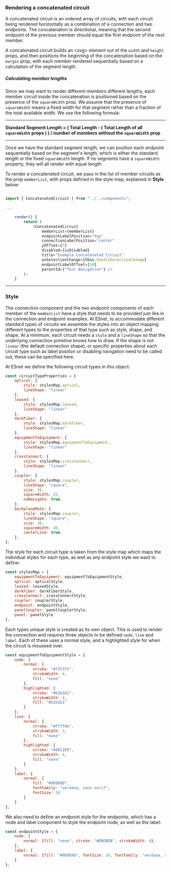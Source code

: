 ### Rendering a concatenated circuit

A concatenated circuit is an ordered array of circuits, with each circuit being rendered horizontally as a combination of a connection and two endpoints. The concatenation is directional, meaning that the second endpoint of the previous member should equal the first endpoint of the next member.

A concatenated circuit builds an \<svg\> element out of the `width` and `height` props, and then positions the beginning of the concatenation based on the `margin` prop, with each member rendered sequentially based on a calculation of the segment length.

##### Calculating member lengths

Since we may want to render different members different lengths, each member circuit inside the concatenation is positioned based on the presence of the `squareWidth` prop.  We assume that the presence of `squareWidth` means a fixed width for that segment rather than a fraction of the total available width. We use the following formula:

---
**Standard Segment Length = ( Total Length - ( Total Length of all `squareWidth` props ) ) / number of members without the `squareWidth` prop**

---

Once we have the standard segment length, we can position each endpoint sequentially based on the segment's length, which is either the standard length or the fixed `squareWidth` length.  If no segments have a `squareWidth` property, they will all render with equal length.

To render a concatenated circuit, we pass in the list of member circuits as the prop `memberList`, with props defined in the style map, explained in **Style** below:

```js

import { ConcatenatedCircuit } from "../../components";

...

    render() {
        return (
            <ConcatenatedCircuit
                memberList={memberList}
                endpointLabelPosition="top"
                connectionLabelPosition="center"
                yOffset={7}
                disabled={isDisabled}
                title="Example Concatenated Circuit"
                onSelectionChange={this.handleSelectionChange}
                endpointLabelOffset={18}
                parentId={"Test Navigation"} />
        );
    }

```

___

### Style

The connection component and the two endpoint components of each member of the `memberList` have a style that needs to be provided just like in the connection and endpoint examples. At ESnet, to accommodate different standard types of circuits we assemble the styles into an object mapping different types to the properties of that type such as style, shape, and shape. At a minimum, each circuit needs a `style` and a `lineShape` so that the underlying connection primitive knows how to draw.  If the shape is not `linear` (the default connection shape), or specific properties about each circuit type such as label position or disabling navigation need to be called out, these can be specified here.

At ESnet we define the following circuit types in this object:

```js
const circuitTypeProperties = {
    optical: {
        style: stylesMap.optical,
        lineShape: "linear"
    },
    leased: {
        style: stylesMap.leased,
        lineShape: "linear"
    },
    darkFiber: {
        style: stylesMap.darkFiber,
        lineShape: "linear"
    },
    equipmentToEquipment: {
        style: stylesMap.equipmentToEquipment,
        lineShape: "linear"
    },
    crossConnect: {
        style: stylesMap.crossConnect,
        lineShape: "linear"
    },
    coupler: {
        style: stylesMap.coupler,
        lineShape: "square",
        size: 36,
        squareWidth: 25,
        noNavigate: true,
    },
    backplaneMate: {
        style: stylesMap.coupler,
        lineShape: "square",
        size: 36,
        squareWidth: 40,
        centerLine: true,
    },
};
```

The style for each circuit type is taken from the style map which maps the individual styles for each type, as well as any endpoint style we want to define:

```js
const stylesMap = {
	equipmentToEquipment: equipmentToEquipmentStyle,
	optical: opticalStyle,
	leased: leasedStyle,
	darkFiber: darkFiberStyle,
	crossConnect: crossConnectStyle,
	coupler: couplerStyle,
	endpoint: endpointStyle,
	panelCoupler: panelCouplerStyle,
	panel: panelStyle
};
```

Each types unique style is created as its own object.  This is used to render the connection and requires three objects to be defined `node`, `line` and `label`.  Each of these uses a normal style, and a highlighted style for when the circuit is mouseed over.

```js
const equipmentToEquipmentStyle = {
	node: {
		normal: {
			stroke: "#737373",
			strokeWidth: 4,
			fill: "none"
		},
		highlighted: {
			stroke: "#b1b1b1",
			strokeWidth: 4,
			fill: "#b1b1b1"
		}
	},
	line: {
		normal: {
			stroke: "#ff7f0e",
			strokeWidth: 3,
			fill: "none"
		},
		highlighted: {
			stroke: "#4EC1E0",
			strokeWidth: 4,
			fill: "none"
		}
	},
	label: {
		normal: {
			fill: "#9D9D9D",
			fontFamily: "verdana, sans-serif",
			fontSize: 10
		}
	}
};
```

We also need to define an endpoint style for the endpoints, which has a node and label component to style the endpoint node, as well as the label:

```js
const endpointStyle = {
	node: {
		normal: {fill: "none", stroke: "#DBDBDB", strokeWidth: 4},
	},
	label: {
		normal: {fill: "#9D9D9D", fontSize: 10, fontFamily: "verdana, sans-serif"},
	}
};
```